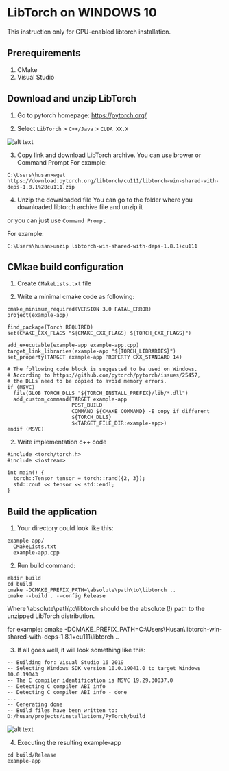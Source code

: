 # LibTorch on WINDOWS 10
This instruction only for GPU-enabled libtorch installation.

## Prerequirements
1. CMake
2. Visual Studio

## Download and unzip LibTorch

1. Go to pytorch homepage: https://pytorch.org/

2. Select `LibTorch` > `C++/Java` > `CUDA XX.X` 

![alt text](https://github.com/martianvenusian/installations/blob/master/Python/libtorch_on_download_01.png?raw=true)

3. Copy link and download LibTorch archive.
You can use brower or Command Prompt 
For example:
```
C:\Users\husan>wget https://download.pytorch.org/libtorch/cu111/libtorch-win-shared-with-deps-1.8.1%2Bcu111.zip
```
4. Unzip the downloaded file
You can go to the folder where you downloaded libtorch archive file and unzip it 

or you can just use `Command Prompt`

For example:

```
C:\Users\husan>unzip libtorch-win-shared-with-deps-1.8.1+cu111
```

## CMkae build configuration 

1. Create `CMakeLists.txt` file

2. Write a minimal cmake code as following:

```
cmake_minimum_required(VERSION 3.0 FATAL_ERROR)
project(example-app)

find_package(Torch REQUIRED)
set(CMAKE_CXX_FLAGS "${CMAKE_CXX_FLAGS} ${TORCH_CXX_FLAGS}")

add_executable(example-app example-app.cpp)
target_link_libraries(example-app "${TORCH_LIBRARIES}")
set_property(TARGET example-app PROPERTY CXX_STANDARD 14)

# The following code block is suggested to be used on Windows.
# According to https://github.com/pytorch/pytorch/issues/25457,
# the DLLs need to be copied to avoid memory errors.
if (MSVC)
  file(GLOB TORCH_DLLS "${TORCH_INSTALL_PREFIX}/lib/*.dll")
  add_custom_command(TARGET example-app
                     POST_BUILD
                     COMMAND ${CMAKE_COMMAND} -E copy_if_different
                     ${TORCH_DLLS}
                     $<TARGET_FILE_DIR:example-app>)
endif (MSVC)
```

2. Write implementation c++ code

```
#include <torch/torch.h>
#include <iostream>

int main() {
  torch::Tensor tensor = torch::rand({2, 3});
  std::cout << tensor << std::endl;
}
```

## Build the application

1. Your directory could look like this:

```
example-app/
  CMakeLists.txt
  example-app.cpp
```

2. Run build command:

```
mkdir build
cd build
cmake -DCMAKE_PREFIX_PATH=\absolute\path\to\libtorch ..
cmake --build . --config Release
```

Where \absolute\path\to\libtorch should be the absolute (!) path to the unzipped LibTorch distribution.

for example: cmake -DCMAKE_PREFIX_PATH=C:\Users\Husan\libtorch-win-shared-with-deps-1.8.1+cu111\libtorch ..

3. If all goes well, it will look something like this:

```
-- Building for: Visual Studio 16 2019
-- Selecting Windows SDK version 10.0.19041.0 to target Windows 10.0.19043
-- The C compiler identification is MSVC 19.29.30037.0
-- Detecting C compiler ABI info
-- Detecting C compiler ABI info - done 
...
-- Generating done
-- Build files have been written to: D:/husan/projects/installations/PyTorch/build  
```

![alt text](https://github.com/martianvenusian/installations/blob/master/Python/libtorch_build_01.png?raw=true)

4. Executing the resulting example-app 
```
cd build/Release
example-app
```